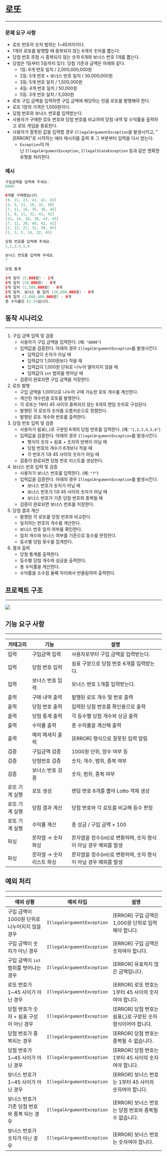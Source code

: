 # 로또

---

### 문제 요구 사항

- 로또 번호의 숫자 범위는 1~45까지이다.
- 1개의 로또를 발행할 때 중복되지 않는 6개의 숫자를 뽑는다.
- 당첨 번호 추첨 시 중복되지 않는 숫자 6개와 보너스 번호 1개를 뽑는다.
- 당첨은 1등부터 5등까지 있다. 당첨 기준과 금액은 아래와 같다.
    - 1등: 6개 번호 일치 / 2,000,000,000원
    - 2등: 5개 번호 + 보너스 번호 일치 / 30,000,000원
    - 3등: 5개 번호 일치 / 1,500,000원
    - 4등: 4개 번호 일치 / 50,000원
    - 5등: 3개 번호 일치 / 5,000원
- 로또 구입 금액을 입력하면 구입 금액에 해당하는 만큼 로또를 발행해야 한다.
- 로또 1장의 가격은 1,000원이다.
- 당첨 번호와 보너스 번호를 입력받는다.
- 사용자가 구매한 로또 번호와 당첨 번호를 비교하여 당첨 내역 및 수익률을 출력하고 로또 게임을 종료한다.
- 사용자가 잘못된 값을 입력할 경우 `IllegalArgumentException`을 발생시키고, "[ERROR]"로 시작하는 에러 메시지를 출력 후 그 부분부터 입력을 다시 받는다.
    - `Exception`이 아닌 `IllegalArgumentException`, `IllegalStateException` 등과 같은 명확한 유형을 처리한다.

### 예시

```java
구입금액을 입력해 주세요.
8000

8개를 구매했습니다.
[8, 21, 23, 41, 42, 43] 
[3, 5, 11, 16, 32, 38] 
[7, 11, 16, 35, 36, 44] 
[1, 8, 11, 31, 41, 42] 
[13, 14, 16, 38, 42, 45] 
[7, 11, 30, 40, 42, 43] 
[2, 13, 22, 32, 38, 45] 
[1, 3, 5, 14, 22, 45]

당첨 번호를 입력해 주세요.
1,2,3,4,5,6

보너스 번호를 입력해 주세요.
7

당첨 통계
---
3개 일치 (5,000원) - 1개
4개 일치 (50,000원) - 0개
5개 일치 (1,500,000원) - 0개
5개 일치, 보너스 볼 일치 (30,000,000원) - 0개
6개 일치 (2,000,000,000원) - 0개
총 수익률은 62.5%입니다.
```

## 동작 시나리오

---

1. 구입 금액 입력 및 검증
    - 사용자가 구입 금액을 입력한다. (예: `"8000"`)
    - 입력값을 검증한다. 아래의 경우 `IllegalArgumentException`를 발생시킨다.
        - 입력값이 숫자가 아닐 때
        - 입력값이 1,000원보다 작을 때
        - 입력값이 1,000원 단위로 나누어 떨어지지 않을 때
        - 입력값이 `int` 범위를 벗어날 때
    - 검증이 완료되면 구입 금액을 저장한다.
2. 로또 발행
    - 구입 금액을 1,000으로 나누어 구매 가능한 로또 개수를 계산한다.
    - 계산된 개수만큼 로또를 발행한다.
    - 각 로또는 1부터 45 사이의 중복되지 않는 6개의 랜덤 숫자로 구성된다.
    - 발행된 각 로또의 숫자를 오름차순으로 정렬한다.
    - 발행된 로또 개수와 번호를 출력한다.
3. 당첨 번호 입력 및 검증
    - 사용자가 쉼표(`,`)로 구분된 6개의 당첨 번호를 입력한다. (예: `"1,2,3,4,5,6"`)
    - 입력값을 검증한다. 아래의 경우 `IllegalArgumentException`를 발생시킨다.
        - 형식이 숫자 + 쉼표 + 숫자의 반복이 아닐 때
        - 당첨 번호의 개수가 6개보다 적을 때
        - 각 번호가 1과 45 사이의 숫자가 아닐 때
    - 검증이 완료되면 당첨 번호 리스트를 생성한다.
4. 보너스 번호 입력 및 검증
    - 사용자가 보너스 번호를 입력한다. (예: `"7"`)
    - 입력값을 검증한다. 아래의 경우 `IllegalArgumentException`를 발생시킨다.
        - 보너스 번호가 숫자가 아닐 때
        - 보너스 번호가 1과 45 사이의 숫자가 아닐 때
        - 보너스 번호가 기존 당첨 번호와 중복될 때
    - 검증이 완료되면 보너스 번호를 저장한다.
5. 당첨 결과 계산
    - 발행된 각 로또를 당첨 번호와 비교한다.
    - 일치하는 번호의 개수를 계산한다.
    - 보너스 번호 일치 여부를 확인한다.
    - 일치 개수와 보너스 여부를 기준으로 등수를 판정한다.
    - 등수별 당첨 횟수를 집계한다.
6. 결과 출력
    - 당첨 통계를 출력한다.
    - 등수별 당첨 개수와 상금을 출력한다.
    - 총 수익률을 계산한다.
    - 수익률을 소수점 둘째 자리에서 반올림하여 출력한다.

## 프로젝트 구조

---

![](https://velog.velcdn.com/images/hariaus/post/6ba6c737-47f6-4577-8942-59b167a8fdc1/image.png)

## 기능 요구 사항

---

| **카테고리** | **기능** | **설명** |
| --- | --- | --- |
| 입력 | 구입금액 입력 | 사용자로부터 구입 금액을 입력받는다. |
| 입력 | 당첨 번호 입력 | 쉼표 구분으로 당첨 번호 6개를 입력받는다. |
| 입력 | 보너스 번호 입력 | 보너스 번호 1개를 입력받는다. |
| 출력 | 구매 내역 출력 | 발행된 로또 개수 및 번호 출력 |
| 출력 | 당첨 번호 출력 | 입력된 당첨 번호를 확인용으로 출력 |
| 출력 | 당첨 통계 출력 | 각 등수별 당첨 개수와 상금 출력 |
| 출력  | 수익률 출력 | 총 수익률을 계산해 출력 |
| 출력 | 예외 메세지 출력 | [ERROR] 형식으로 잘못된 입력 알림 |
| 검증 | 구입금액 검증 | 1000원 단위, 양수 여부 등 |
| 검증 | 당첨번호 검증 | 숫자, 개수, 범위, 중복 여부 |
| 검증 | 보너스 번호 검증 | 숫자, 범위, 중복 여부 |
| 로또 기계 실행 | 로또 생성 | 랜덤 번호 6개를 뽑아 Lotto 객체 생성 |
| 로또 기계 실행 | 당첨 결과 계산 | 당첨 번호와 각 로또를 비교해 등수 판정 |
| 로또 기계 실행 | 수익률 계산 | 총 상금 / 구입 금액 × 100 |
| 파싱  | 문자열 → 숫자 파싱 | 문자열을 정수(int)로 변환하며, 숫자 형식이 아닐 경우 예외를 발생 |
| 파싱  | 문자열 → 숫자 리스트 파싱 | 문자열을 정수(int)로 변환하며, 숫자 형식이 아닐 경우 예외를 발생 |

## 예외 처리

---

| 예외 상황 | 예외 타입 | 설명 |
| --- | --- | --- |
| 구입 금액이 1000원 단위로 나누어지지 않을 경우 | `IllegalArgumentException` | [ERROR] 구입 금액은 1,000원 단위로 입력해야 합니다. |
| 구입 금액이 숫자가 아닌 경우 | `IllegalArgumentException` | [ERROR] 구입 금액은 숫자여야 합니다. |
| 구입 금액이 `int`범위를 벗어나는 경우 | `IllegalArgumentException` | [ERROR] 유효하지 않은 금액입니다. |
| 로또 번호가 1~45 사이가 아닌 경우 | `IllegalArgumentException` | [ERROR] 로또 번호는 1부터 45 사이의 숫자여야 합니다. |
| 당첨 번호가 숫자 + 쉼표 구성이 아닌 경우 | `IllegalArgumentException` | [ERROR] 당첨 번호는 쉼표(,)로 구분된 숫자 형식이어야 합니다. |
| 당첨 번호가 중복되는 경우 | `IllegalArgumentException` | [ERROR] 당첨 번호는 중복될 수 없습니다. |
| 당첨 번호가 1~45 사이가 아닌 경우 | `IllegalArgumentException` | [ERROR] 당첨 번호는 1부터 45 사이의 숫자여야 합니다. |
| 보너스 번호가 1~45 사이가 아닌 경우 | `IllegalArgumentException` | [ERROR] 보너스 번호는 1부터 45 사이의 숫자여야 합니다. |
| 보너스 번호가 기존 당첨 번호와 중복 되는 경우 | `IllegalArgumentException` | [ERROR] 보너스 번호는 당첨 번호와 중복될 수 없습니다. |
| 보너스 번호가 숫자가 아닌 경우 | `IllegalArgumentException` | [ERROR] 보너스 번호는 숫자여야 합니다. |